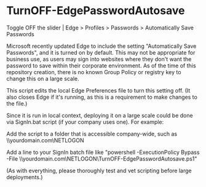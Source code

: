 # TurnOFF-EdgePasswordAutosave
Toggle OFF the slider | Edge > Profiles > Passwords > Automatically Save Passwords

Microsoft recently updated Edge to include the setting "Automatically Save Passwords", and it is turned on by default.
This may not be appropriate for business use, as users may sign into websites where they don't want the password to save within their corporate environment.
As of the time of this repository creation, there is no known Group Policy or registry key to change this on a large scale.

This script edits the local Edge Preferences file to turn this setting off. (It also closes Edge if it's running, as this is a requirement to make changes to the file.)

Since it is run in local context, deploying it on a large scale could be done via SignIn.bat script (if your company uses one). For example:

Add the script to a folder that is accessible company-wide, such as \\\yourdomain.com\NETLOGON

Add a line to your SignIn batch file like "powershell -ExecutionPolicy Bypass -File \\\yourdomain.com\NETLOGON\TurnOFF-EdgePasswordAutosave.ps1"

(As with everything, please thoroughly test and vet scripting before large deployments.)

